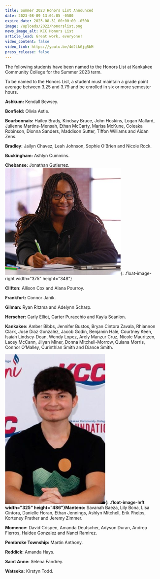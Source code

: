 ```yaml
---
title: Summer 2023 Honors List Announced
date: 2023-08-09 13:04:05 -0500
expire_date: 2023-08-31 00:00:00 -0500
image: /uploads/2022/honorslist.png
news_image_alt: KCC Honors List
article_lead: Great work, everyone!
video_content: false
video_link: https://youtu.be/4d2LkGjg5bM
press_release: false
---
```

The following students have been named to the Honors List at Kankakee Community College for the Summer 2023 term.

To be named to the Honors List, a student must maintain a grade point average between 3.25 and 3.79 and be enrolled in six or more semester hours.

**Ashkum:** Kendall Bewsey.

**Bonfield:** Olivia Astle.

**Bourbonnais:** Hailey Brady, Kindsay Bruce, John Hoskins, Logan Mallard, Julienne Martins-Mensah, Ethan McCarty, Marisa McKune, Coleaka Robinson, Dionna Sanders, Maddison Sutter, Tiffon Williams and Aidan Zens.

**Bradley:** Jailyn Chavez, Leah Johnson, Sophie O’Brien and Nicole Rock.

**Buckingham:** Ashlyn Cummins.

**Chebanse:** Jonathan Gutierrez.![Amber Bibbs of Kankakee](/uploads/2023/amberbibbshonors-375x348.jpg "Amber Bibbs of Kankakee"){: .float-image-right width="375" height="348"}

**Clifton:** Allison Cox and Alana Pourroy.

**Frankfort:** Connor Janik.

**Gilman:** Ryan Ritzma and Adelynn Scharp.

**Herscher:** Carly Elliot, Carter Puracchio and Kayla Scanlon.

**Kankakee:** Amber Bibbs, Jennifer Bustos, Bryan Cintora Zavala, Rhiannon Clark, Jose Diaz Gonzalez, Jacob Godin, Benjamin Hale, Courtney Keen, Isaiah Lindsey-Dean, Wendy Lopez, Arely Manzur Cruz, Nicole Mauritzen, Lacey McCann, Jilyan Miner, Donna Mitchell-Morrow, Quiana Morris, Connor O’Malley, Curinthian Smith and Diance Smith.

**![Ethan Jennings of Manteno](/uploads/2023/ethanjenningshonors-325x486.jpg "Ethan Jennings of Manteno"){: .float-image-left width="325" height="486"}Manteno:** Savanah Baeza, Lily Bona, Lisa Cintora, Danielle Horan, Ethan Jennings, Ashlyn Mitchell, Erik Phelps, Korteney Prather and Jeremy Zimmer.

**Momence:** David Crispen, Amanda Deutscher, Adyson Duran, Andrea Fierros, Haidee Gonzalez and Nanci Ramirez.

**Pembroke Township:** Martin Anthony.

**Reddick:** Amanda Hays.

**Saint Anne:** Selena Fandrey.

**Watseka:** Kirstyn Todd.